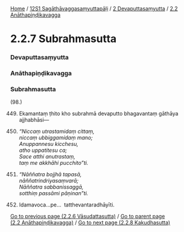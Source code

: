 
[Home](/) / [12S1 Sagāthāvaggasaṃyuttapāḷi](../../../12S1.md) / [2 Devaputtasaṃyutta](../../2.md) / [2.2 Anāthapiṇḍikavagga](../2.2.md)

# 2.2.7 Subrahmasutta

### Devaputtasaṃyutta

### Anāthapiṇḍikavagga

### Subrahmasutta

(98.)

449. Ekamantaṃ ṭhito kho subrahmā devaputto bhagavantaṃ gāthāya ajjhabhāsi—

450. _“Niccaṃ utrastamidaṃ cittaṃ,_  
_niccaṃ ubbiggamidaṃ mano;_  
_Anuppannesu kicchesu,_  
_atho uppatitesu ca;_  
_Sace atthi anutrastaṃ,_  
_taṃ me akkhāhi pucchito”ti._  


451. _“Nāññatra bojjhā tapasā,_  
_nāññatrindriyasaṃvarā;_  
_Nāññatra sabbanissaggā,_  
_sotthiṃ passāmi pāṇinan”ti._  


452. Idamavoca…pe…  tatthevantaradhāyīti.

[Go to previous page (2.2.6 Vāsudattasutta)](2.2.6.md) / [Go to parent page (2.2 Anāthapiṇḍikavagga)](../2.2.md) / [Go to next page (2.2.8 Kakudhasutta)](2.2.8.md)


